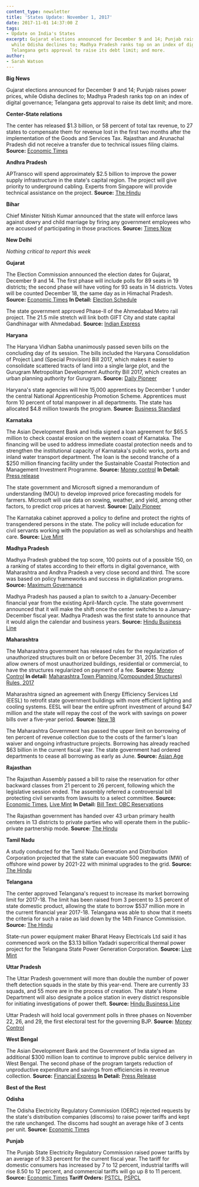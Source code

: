 ```yaml
---
content_type: newsletter
title: 'States Update: November 1, 2017'
date: 2017-11-01 14:37:00 Z
tags:
- Update on India's States
excerpt: Gujarat elections announced for December 9 and 14; Punjab raises power prices,
  while Odisha declines to; Madhya Pradesh ranks top on an index of digital governance;
  Telangana gets approval to raise its debt limit; and more.
author:
- Sarah Watson
---
```


**Big News**

Gujarat elections announced for December 9 and 14; Punjab raises power prices, while Odisha declines to; Madhya Pradesh ranks top on an index of digital governance; Telangana gets approval to raise its debt limit; and more.

**Center-State relations**

The center has released $1.3 billion, or 58 percent of total tax revenue, to 27 states to compensate them for revenue lost in the first two months after the implementation of the Goods and Services Tax. Rajasthan and Arunachal Pradesh did not receive a transfer due to technical issues filing claims. **Source:** [Economic Times](https://economictimes.indiatimes.com/news/economy/finance/centre-releases-rs-8698-cr-as-gst-compensation-to-states/articleshow/61307755.cms)

**Andhra Pradesh**

APTransco will spend approximately $2.5 billion to improve the power supply infrastructure in the state&#39;s capital region. The project will give priority to underground cabling. Experts from Singapore will provide technical assistance on the project. **Source:** [The Hindu](http://www.thehindu.com/todays-paper/tp-national/tp-andhrapradesh/power-infrastructure-to-be-augmented-in-the-capital-region/article19929779.ece)

**Bihar**

Chief Minister Nitish Kumar announced that the state will enforce laws against dowry and child marriage by firing any government employees who are accused of participating in those practices. **Source:** [Times Now](http://www.timesnownews.com/india/article/bihar-govt-servants-dowry-lose-jobs-nitish-kumar/113446)

**New Delhi**

_Nothing critical to report this week_

**Gujarat**

The Election Commission announced the election dates for Gujarat, December 9 and 14. The first phase will include polls for 89 seats in 19 districts; the second phase will have voting for 93 seats in 14 districts. Votes will be counted December 18, the same day as in Himachal Pradesh. **Source:** [Economic Times](https://economictimes.indiatimes.com/news/politics-and-nation/gujarat-assembly-elections-dates-out-counting-on-18th-december/articleshow/61217521.cms) **In Detail:** [Election Schedule](http://eci.nic.in/eci_main1/AE2017/Schedule/Schedule-Gujarat.pdf)

The state government approved Phase-II of the Ahmedabad Metro rail project. The 21.5 mile stretch will link both GIFT City and state capital Gandhinagar with Ahmedabad. **Source:** [Indian Express](http://indianexpress.com/elections/gujarat-assembly-elections-2017/gujarat-assembly-polls-2017-gst-waiver-pay-hike-metro-ok-patels-bjp-vijay-rupani-4905160/)

**Haryana**

The Haryana Vidhan Sabha unanimously passed seven bills on the concluding day of its session. The bills included the Haryana Consolidation of Project Land (Special Provision) Bill 2017, which makes it easier to consolidate scattered tracts of land into a single large plot, and the Gurugram Metropolitan Development Authority Bill 2017, which creates an urban planning authority for Gurugram. **Source:** [Daily Pioneer](http://www.dailypioneer.com/state-editions/chandigarh/haryana-assembly-passes-seven-bills.html)

Haryana&#39;s state agencies will hire 15,000 apprentices by December 1 under the central National Apprenticeship Promotion Scheme. Apprentices must form 10 percent of total manpower in all departments. The state has allocated $4.8 million towards the program. **Source:** [Business Standard](http://www.business-standard.com/article/pti-stories/15-000-apprentices-to-be-engaged-by-haryana-govt-117102900582_1.html)

**Karnataka**

The Asian Development Bank and India signed a loan agreement for $65.5 million to check coastal erosion on the western coast of Karnataka. The financing will be used to address immediate coastal protection needs and to strengthen the institutional capacity of Karnataka&#39;s public works, ports and inland water transport department. The loan is the second tranche of a $250 million financing facility under the Sustainable Coastal Protection and Management Investment Programme. **Source:** [Money control](http://www.moneycontrol.com/news/business/adb-commits-65-5-mn-to-check-coastal-erosion-in-karnataka-2421727.html) **In Detail:** [Press release](https://www.adb.org/news/adb-india-sign-655-million-loan-support-coastal-protection-karnataka)

The state government and Microsoft signed a memorandum of understanding (MOU) to develop improved price forecasting models for farmers. Microsoft will use data on sowing, weather, and yield, among other factors, to predict crop prices at harvest. **Source:** [Daily Pioneer](http://www.dailypioneer.com/business/karnataka-signs-mou-with-microsoft-for-technology-oriented-solutions-to-farmers.html)

The Karnataka cabinet approved a policy to define and protect the rights of transgendered persons in the state. The policy will include education for civil servants working with the population as well as scholarships and health care. **Source:** [Live Mint](http://www.livemint.com/Politics/ZB1HSCAmzzfNt3K4fscnFO/Karnataka-approves-policy-to-safeguard-rights-of-transgender.html)

**Madhya Pradesh**

Madhya Pradesh grabbed the top score, 100 points out of a possible 150, on a ranking of states according to their efforts in digital governance, with Maharashtra and Andhra Pradesh a very close second and third. The score was based on policy frameworks and success in digitalization programs. **Source:** [Maximum Governance](http://maximumgovernance.com/white-paper-reports/madhya-pradesh-maharashtra-and-andhra-pradesh-emerge-as-the-top-digital-states-of-india/)

Madhya Pradesh has paused a plan to switch to a January-December financial year from the existing April-March cycle. The state government announced that it will make the shift once the center switches to a January-December fiscal year. Madhya Pradesh was the first state to announce that it would align the calendar and business years. **Source:** [Hindu Business Line](http://www.thehindubusinessline.com/news/national/madhya-pradesh-shelves-jandec-fiscal-cycle-plan/article9921919.ece)

**Maharashtra**

The Maharashtra government has released rules for the regularization of unauthorized structures built on or before December 31, 2015. The rules allow owners of most unauthorized buildings, residential or commercial, to have the structures regularized on payment of a fee. **Source:** [Money Control](http://www.moneycontrol.com/news/trends/legal-trends/maharashtra-government-formulates-rules-to-regularize-unauthorized-buildings-2419921.html) **In detail:** [Maharashtra Town Planning (Compounded Structures) Rules, 2017](https://www.maharashtra.gov.in/site/Upload/Acts%20Rules/Marathi/Notification%20for%20MRTP%20Compounded%20Structures%20Rules%202017.pdf)

Maharashtra signed an agreement with Energy Efficiency Services Ltd (EESL) to retrofit state government buildings with more efficient lighting and cooling systems. EESL will bear the entire upfront investment of around $47 million and the state will repay the cost of the work with savings on power bills over a five-year period. **Source:** [New 18](http://www.news18.com/news/tech/maharashtra-to-go-energy-efficient-with-proposal-for-3000-government-buildings-1555601.html)

The Maharashtra Government has passed the upper limit on borrowing of ten percent of revenue collection due to the costs of the farmer&#39;s loan waiver and ongoing infrastructure projects. Borrowing has already reached $63 billion in the current fiscal year. The state government had ordered departments to cease all borrowing as early as June. **Source:** [Asian Age](http://www.asianage.com/metros/mumbai/281017/maharashtras-debt-touches-rs-413-lakh-crore.html)

**Rajasthan**

The Rajasthan Assembly passed a bill to raise the reservation for other backward classes from 21 percent to 26 percent, following which the legislative session ended. The assembly referred a controversial bill protecting civil servants from lawsuits to a select committee. **Source:** [Economic Times](https://economictimes.indiatimes.com/news/politics-and-nation/rajasthan-assembly-passes-bill-raising-reservation-for-obcs/articleshow/61250502.cms), [Live Mint](http://www.livemint.com/Politics/VBY5hCwMlREvNJFLj1pjwN/Controversial-Rajasthan-ordinance-sent-to-assembly-select-co.html) **In Detail:** [Bill Text: OBC Reservations](http://www.rajassembly.nic.in/BillsPdf/Bill42-2017.pdf)

The Rajasthan government has handed over 43 urban primary health centers in 13 districts to private parties who will operate them in the public-private partnership mode. **Source:** [The Hindu](http://www.thehindu.com/todays-paper/tp-national/tp-otherstates/rajasthan-hands-over-43-phcs-to-private-parties/article19936091.ece)

**Tamil Nadu**

A study conducted for the Tamil Nadu Generation and Distribution Corporation projected that the state can evacuate 500 megawatts (MW) of offshore wind power by 2021-22 with minimal upgrades to the grid. **Source:** [The Hindu](http://www.thehindu.com/news/national/tamil-nadu/study-points-to-huge-offshore-wind-bonanza/article19927762.ece)

**Telangana**

The center approved Telangana&#39;s request to increase its market borrowing limit for 2017-18. The limit has been raised from 3 percent to 3.5 percent of state domestic product, allowing the state to borrow $537 million more in the current financial year 2017-18. Telangana was able to show that it meets the criteria for such a raise as laid down by the 14th Finance Commission. **Source:** [The Hindu](http://www.thehindu.com/todays-paper/tp-national/tp-telangana/states-frbm-limit-hiked/article19922186.ece)

State-run power equipment maker Bharat Heavy Electricals Ltd said it has commenced work on the $3.13 billion Yadadri supercritical thermal power project for the Telangana State Power Generation Corporation. **Source:** [Live Mint](http://www.livemint.com/Industry/D4sJSre3I2YvWcyWowfQpO/Bhel-starts-execution-of-Rs20400-crore-Yadadri-plant-in-Tel.html)

**Uttar Pradesh**

The Uttar Pradesh government will more than double the number of power theft detection squads in the state by this year-end. There are currently 33 squads, and 55 more are in the process of creation. The state&#39;s Home Department will also designate a police station in every district responsible for initiating investigations of power theft. **Source:** [Hindu Business Line](http://www.thehindubusinessline.com/news/national/uttar-pradesh-plans-to-step-up-crackdown-on-power-theft/article9920206.ece)

Uttar Pradesh will hold local government polls in three phases on November 22, 26, and 29, the first electoral test for the governing BJP. **Source:** [Money Control](http://www.moneycontrol.com/news/india/uttar-pradesh-to-have-civic-polls-from-november-22-2421901.html)

**West Bengal**

The Asian Development Bank and the Government of India signed an additional $300 million loan to continue to improve public service delivery in West Bengal. The second phase of the program targets reduction of unproductive expenditure and savings from efficiencies in revenue collection. **Source:** [Financial Express](http://www.financialexpress.com/economy/for-west-bengal-modi-government-and-asian-development-bank-sign-300-million-loan-to-promote-fiscal-reforms/904904/) **In Detail:** [Press Release](https://www.adb.org/news/300-million-loan-promote-further-fiscal-reforms-west-bengal)

**Best of the Rest**

**Odisha**

The Odisha Electricity Regulatory Commission (OERC) rejected requests by the state&#39;s distribution companies (discoms) to raise power tariffs and kept the rate unchanged. The discoms had sought an average hike of 3 cents per unit. **Source:** [Economic Times](https://energy.economictimes.indiatimes.com/news/power/no-power-tariff-hike-in-odisha/61254519)

**Punjab**

The Punjab State Electricity Regulatory Commission raised power tariffs by an average of 9.33 percent for the current fiscal year. The tariff for domestic consumers has increased by 7 to 12 percent, industrial tariffs will rise 8.50 to 12 percent, and commercial tariffs will go up 8 to 11 percent. **Source:** [Economic Times](https://economictimes.indiatimes.com/industry/energy/power/power-to-cost-more-in-punjab-as-energy-tariff-up-by-9-33/articleshow/61190266.cms) **Tariff Orders:** [PSTCL](http://pserc.nic.in/pages/PSTCL-Tariff-Order-2017-18.pdf), [PSPCL](http://pserc.nic.in/pages/PSPCL-Tariff-Order-Vol-1-2017-18.pdf)
